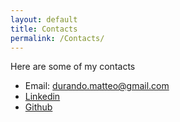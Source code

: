 ```yaml
---
layout: default
title: Contacts
permalink: /Contacts/
---
```

Here are some of my contacts
- Email: durando.matteo@gmail.com
- [Linkedin](www.linkedin.com/in/matteodurando)
- [Github](https://github.com/MatteoD00)
